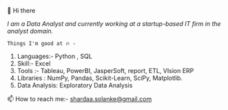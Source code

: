👋 Hi there

*I am a Data Analyst and currently working at a startup-based IT firm in the analyst domain.*

`Things I'm good at 🔥 -`

1. Languages:- Python , SQL
2. Skill:- Excel
3. Tools :- Tableau, PowerBI, JasperSoft, report, ETL, VIsion ERP
4. Libraries : NumPy, Pandas, Scikit-Learn, SciPy, Matplotlib.
5. Data Analysis: Exploratory Data Analysis


📫 How to reach me:- shardaa.solanke@gmail.com
